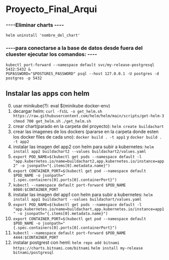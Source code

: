 # Proyecto_Final_Arqui


### ----Eliminar charts ----
`helm uninstall 'nombre_del_chart'`

### ----para conectarse a la base de datos desde fuera del cluester ejecutar los comandos: ----

    kubectl port-forward --namespace default svc/my-release-postgresql 5432:5432 &
    PGPASSWORD="$POSTGRES_PASSWORD" psql --host 127.0.0.1 -U postgres -d postgres -p 5432

## Instalar las apps con helm
0) usar minikube(?): eval $(minikube docker-env)
1) decargar helm:
     `curl -fsSL -o get_helm.sh https://raw.githubusercontent.com/helm/helm/main/scripts/get-helm-3`
     `chmod 700 get_helm.sh`
     `./get_helm.sh`
2) crear chart(parado en la carpeta del proyecto): `helm create buildachart`
3) crear las imagenes de los dockers (pararse en la carpeta donde esten los docker files de cada uno): `docker build . -t app1` y `docker build . -t app2`
4) instalar las imagen del app2 con helm para subir a kubernetes: `helm install app2 buildachart2 --values buildachart2/values.yaml`
5) `export POD_NAME=$(kubectl get pods --namespace default -l "app.kubernetes.io/name=buildachart2,app.kubernetes.io/instance=app2" -o jsonpath="{.items[0].metadata.name}")`
6) `export CONTAINER_PORT=$(kubectl get pod --namespace default $POD_NAME -o jsonpath="{.spec.containers[0].ports[0].containerPort}")`
7) `kubectl --namespace default port-forward $POD_NAME 8080:$CONTAINER_PORT`
8) instalar las imagen del app1 con helm para subir a kubernetes: `helm install app1 buildachart --values buildachart/values.yaml`
9) `export POD_NAME=$(kubectl get pods --namespace default -l "app.kubernetes.io/name=buildachart,app.kubernetes.io/instance=app1" -o jsonpath="{.items[0].metadata.name}")`
10) `export CONTAINER_PORT=$(kubectl get pod --namespace default $POD_NAME -o jsonpath="{.spec.containers[0].ports[0].containerPort}")`
11) `kubectl --namespace default port-forward $POD_NAME 4444:$CONTAINER_PORT`
11) instalar postgrest con heml: 
      `helm repo add bitnami https://charts.bitnami.com/bitnami`
      `helm install my-release bitnami/postgresql`
      
